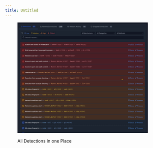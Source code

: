 ```yaml
---
title: Untitled
---
```


<figure><img src="../assets/image (5) (1).png" alt=""><figcaption><p>All Detections in one Place</p></figcaption></figure>
